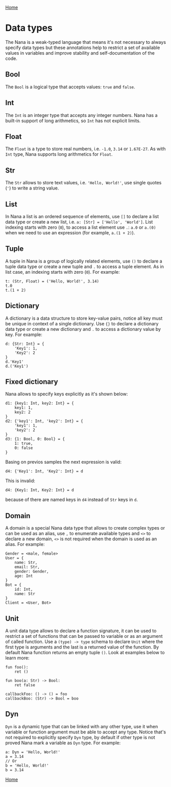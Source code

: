 [Home](README.md)

# Data types

The Nana is a weak-typed language that means it's not necessary to always specify data types but these annotations help to restrict a set of available values in variables and improve stability and self-documentation of the code.

## Bool

The `Bool` is a logical type that accepts values: `true` and `false`.

## Int

The `Int` is an integer type that accepts any integer numbers. Nana has a built-in support of long arithmetics, so `Int` has not explicit limits.

## Float

The `Float` is a type to store real numbers, i.e. `-1.0`, `3.14` or `1.67E-27`. As with `Int` type, Nana supports long arithmetics for `Float`.

## Str

The `Str` allows to store text values, i.e. `'Hello, World!'`, use single quotes (`'`) to write a string value.

## List

In Nana a list is an ordered sequence of elements, use `[]` to declare a list data type or create a new list, i.e. `a: [Str] = ['Hello', 'World']`. List indexing starts with zero (`0`), to access a list element use `.`: `a.0` or `a.(0)` when we need to use an expression (for example, `a.(1 + 2)`).

## Tuple

A tuple in Nana is a group of logically related elements, use `()` to declare a tuple data type or create a new tuple and `.` to access a tuple element. As in list case, an indexing starts with zero (`0`). For example:

```
t: (Str, Float) = ('Hello, World!', 3.14)
t.0
t.(1 + 2)
```

## Dictionary

A dictionary is a data structure to store key-value pairs, notice all key must be unique in context of a single dictionary. Use `{}` to declare a dictionary data type or create a new dictionary and `.` to access a dictionary value by key. For example:

```
d: {Str: Int} = {
    'Key1': 1,
    'Key2': 2
}
d.'Key1'
d.('Key1')
```

## Fixed dictionary

Nana allows to specify keys explicitly as it's shown below:  

```
d1: {key1: Int, key2: Int} = {
    key1: 1,
    key2: 2
}
d2: {'key1': Int, 'key2': Int} = {
    'key1': 1,
    'key2': 2
}
d3: {1: Bool, 0: Bool} = {
    1: true,
    0: false
}
```

Basing on previos samples the next expression is valid:

```
d4: {'Key1': Int, 'Key2': Int} = d
```

This is invalid:

```
d4: {Key1: Int, Key2: Int} = d
```

because of there are named keys in `d4` instead of `Str` keys in `d`.

## Domain

A domain is a special Nana data type that allows to create complex types or can be used as an alias, use `,` to enumerate available types and `<>` to declare a new domain, `<>` is not required when the domain is used as an alias. For example:

```
Gender = <male, female>
User = {
    name: Str,
    email: Str,
    gender: Gender,
    age: Int
}
Bot = {
    id: Int,
    name: Str
}
Client = <User, Bot>
```

## Unit

A unit data type allows to declare a function signature, it can be used to restrict a set of functions that can be passed to variable or as an argument of called function. Use a `(type) -> type` schema to declare `Unit` where the first type is arguments and the last is a returned value of the function. By default Nana function returns an empty tuple `()`. Look at examples below to learn more:

```
fun foo():
    ret ()

fun boo(a: Str) -> Bool:
    ret false

callbackFoo: () -> () = foo
callbackBoo: (Str) -> Bool = boo
```

## Dyn

`Dyn` is a dynamic type that can be linked with any other type, use it when variable or function argument must be able to accept any type. Notice that's not required to explicitly specify `Dyn` type, by default if other type is not proved Nana mark a variable as `Dyn` type. For example:

```
a: Dyn = 'Hello, World!'
a = 3.14
// Or
b = 'Hello, World!'
b = 3.14
```

[Home](README.md)

